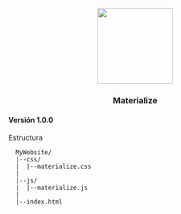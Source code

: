<p align="center">
  <a href="http://materializecss.com/">
    <img src="http://materializecss.com/res/materialize.svg" width="150">
  </a>
</p>

<h3 align="center">Materialize</h3>

#### Versión 1.0.0

Estructura
```console
  MyWebsite/
  |--css/
  |  |--materialize.css
  |
  |--js/
  |  |--materialize.js
  |
  |--index.html
```